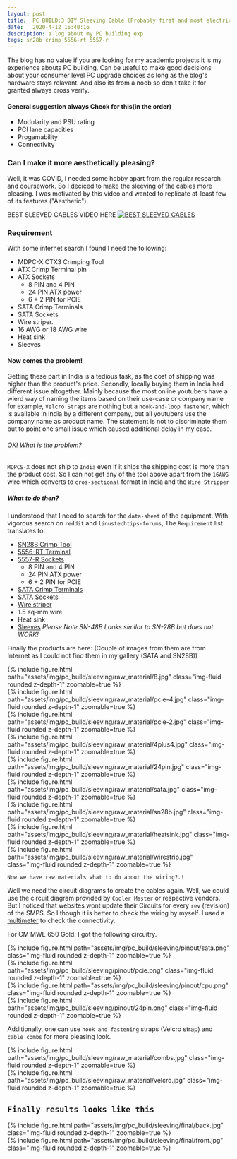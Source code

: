 ```yaml
---
layout: post
title:  PC BUILD:3 DIY Sleeving Cable (Probably first and most electrical work I ever have done TILL NOW)
date:   2020-4-12 16:40:16
description: a log about my PC building exp 
tags: sn28b crimp 5556-rt 5557-r
---
```

The blog has no value if you are looking for my academic projects it is my experience abouts PC building. Can be useful to make good decisions about your consumer level PC upgrade choices as long as the blog's hardware stays relavant.
And also its from a noob so don't take it for granted always cross verify.
#### General suggestion always Check for this(in the order)
<ul>
    <li>Modularity and PSU rating</li>
    <li>PCI lane capacities</li>
    <li>Progamability</li>
    <li>Connectivity</li>
</ul>

### Can I make it more aesthetically pleasing?

Well, it was COVID, I needed some hobby apart from the regular research and coursework. So I deciced to make the sleeving of the cables more pleasing. I was motivated by this video and wanted to replicate at-least few of its features ("Aesthetic").

BEST SLEEVED CABLES VIDEO HERE
[![BEST SLEEVED CABLES](https://img.youtube.com/vi/i-xk86Iebco/0.jpg)](https://www.youtube.com/watch?v=i-xk86Iebco)

### Requirement
With some internet search I found I need the following:
- MDPC-X CTX3 Crimping Tool
- ATX Crimp Terminal pin
- ATX Sockets
    - 8 PIN and 4 PIN
    - 24 PIN ATX power
    - 6 + 2 PIN for PCIE
- SATA Crimp Terminals
- SATA Sockets
- Wire striper.
- 16 AWG or 18 AWG wire
- Heat sink
- Sleeves
#### Now comes the problem!

Getting these part in India is a tedious task, as the cost of shipping was higher than the product's price. Secondly, locally buying them in India had different issue altogether. Mainly because the most online youtubers have a wierd way of naming the items based on their use-case or company name for example, `Velcro Straps` are nothing but a `hook-and-loop fastener`, which is available in India by a different company, but all youtubers use the company name as product name. The statement is not to discriminate them but to point one small issue which caused additional delay in my case.

###### OK! What is the problem?
`MDPCS-X` does not ship to `India` even if it ships the shipping cost is more than the product cost. So I can not get any of the tool above apart from the `16AWG` wire which converts to `cros-sectional` format in India and the `Wire Stripper`

##### What to do then?

I understood that I need to search for the `data-sheet` of the equipment. With vigorous search on `reddit` and `linustechtips-forums`, The `Requirement` list translates to:
- [SN28B Crimp Tool](https://www.aliexpress.com/item/32843027501.html?spm=a2g0o.order_list.order_list_main.55.150c1802gP7TcZ)
- [5556-RT Terminal](https://www.aliexpress.com/item/32718096027.html?spm=a2g0o.order_list.order_list_main.237.150c1802gP7TcZ)
- [5557-R Sockets](https://www.aliexpress.com/item/32802993594.html?spm=a2g0o.detail.1000023.9.255066dcWHj1e7)
    - 8 PIN and 4 PIN
    - 24 PIN ATX power
    - 6 + 2 PIN for PCIE
- [SATA Crimp Terminals](https://www.aliexpress.com/item/32890612517.html?spm=a2g0o.order_list.order_list_main.238.150c1802gP7TcZ)
- [SATA Sockets](https://www.aliexpress.com/item/32890612517.html?spm=a2g0o.order_list.order_list_main.238.150c1802gP7TcZ)
- [Wire striper](https://www.aliexpress.com/item/32831133754.html?spm=a2g0o.order_list.order_list_main.227.150c1802gP7TcZ)
- 1.5 sq-mm wire
- Heat sink
- [Sleeves](https://www.aliexpress.com/item/506643468.html?spm=a2g0o.order_list.order_list_main.201.150c1802gP7TcZ)
*Please Note SN-48B Looks similar to SN-28B but does not WORK!*

Finally the products are here: (Couple of images from them are from Internet as I could not find them in my gallery (SATA and SN28B))
<div class="row mt-3">
    <div class="col-sm mt-3 mt-md-0">
        {% include figure.html path="assets/img/pc_build/sleeving/raw_material/8.jpg" class="img-fluid rounded z-depth-1" zoomable=true %}
    </div>
    <div class="col-sm mt-3 mt-md-0">
        {% include figure.html path="assets/img/pc_build/sleeving/raw_material/pcie-4.jpg" class="img-fluid rounded z-depth-1" zoomable=true %}
    </div>
    <div class="col-sm mt-3 mt-md-0">
        {% include figure.html path="assets/img/pc_build/sleeving/raw_material/pcie-2.jpg" class="img-fluid rounded z-depth-1" zoomable=true %}
    </div>
    <div class="col-sm mt-3 mt-md-0">
        {% include figure.html path="assets/img/pc_build/sleeving/raw_material/4plus4.jpg" class="img-fluid rounded z-depth-1" zoomable=true %}
    </div>
    <div class="col-sm mt-3 mt-md-0">
        {% include figure.html path="assets/img/pc_build/sleeving/raw_material/24pin.jpg" class="img-fluid rounded z-depth-1" zoomable=true %}
    </div>
    <div class="col-sm mt-3 mt-md-0">
        {% include figure.html path="assets/img/pc_build/sleeving/raw_material/sata.jpg" class="img-fluid rounded z-depth-1" zoomable=true %}
    </div>
    <div class="col-sm mt-3 mt-md-0">
        {% include figure.html path="assets/img/pc_build/sleeving/raw_material/sn28b.jpg" class="img-fluid rounded z-depth-1" zoomable=true %}
    </div>
    <div class="col-sm mt-3 mt-md-0">
        {% include figure.html path="assets/img/pc_build/sleeving/raw_material/heatsink.jpg" class="img-fluid rounded z-depth-1" zoomable=true %}
    </div>
    <div class="col-sm mt-3 mt-md-0">
        {% include figure.html path="assets/img/pc_build/sleeving/raw_material/wirestrip.jpg" class="img-fluid rounded z-depth-1" zoomable=true %}
    </div>
</div>

```Now we have raw materials what to do about the wiring?.!```

Well we need the circuit diagrams to create the cables again. Well, we could use the circuit diagram provided by `Cooler Master` or respective vendors. But I noticed that websites wont update their Circuits for every `rev` (revision) of the SMPS. So I though it is better to check the wiring by myself. I used a [multimeter](https://www.amazon.in/APTECH-DEALS-AP-IS11A005-Multimeter-Measuring/dp/B07KK5LZBK/ref=sr_1_5?keywords=electrometer&qid=1672650165&s=industrial&sr=1-5) to check the connectivity.

For CM MWE 650 Gold:
I got the following circuitry.

<div class="row mt-3">
    <div class="col-sm mt-3 mt-md-0">
        {% include figure.html path="assets/img/pc_build/sleeving/pinout/sata.png" class="img-fluid rounded z-depth-1" zoomable=true %}
    </div>
    <div class="col-sm mt-3 mt-md-0">
        {% include figure.html path="assets/img/pc_build/sleeving/pinout/pcie.png" class="img-fluid rounded z-depth-1" zoomable=true %}
    </div>
    <div class="col-sm mt-3 mt-md-0">
        {% include figure.html path="assets/img/pc_build/sleeving/pinout/cpu.png" class="img-fluid rounded z-depth-1" zoomable=true %}
    </div>
    <div class="col-sm mt-3 mt-md-0">
        {% include figure.html path="assets/img/pc_build/sleeving/pinout/24pin.png" class="img-fluid rounded z-depth-1" zoomable=true %}
    </div>
</div>


Additionally, one can use `hook and fastening` straps (Velcro strap) and `cable combs` for more pleasing look.

<div class="row mt-7">
    <div class="col-sm-3 mt-7 mt-md-0">
        {% include figure.html path="assets/img/pc_build/sleeving/raw_material/combs.jpg" class="img-fluid rounded z-depth-1" zoomable=true %}
    </div>
    <div class="col-sm-3 mt-7 mt-md-0">
        {% include figure.html path="assets/img/pc_build/sleeving/raw_material/velcro.jpg" class="img-fluid rounded z-depth-1" zoomable=true %}
    </div>
</div>

## `Finally results looks like this`
<div class="row mt-3">
    <div class="col-sm mt-3 mt-md-0">
        {% include figure.html path="assets/img/pc_build/sleeving/final/back.jpg" class="img-fluid rounded z-depth-1" zoomable=true %}
    </div>
    <div class="col-sm mt-3 mt-md-0">
        {% include figure.html path="assets/img/pc_build/sleeving/final/front.jpg" class="img-fluid rounded z-depth-1" zoomable=true %}
    </div>
</div>
